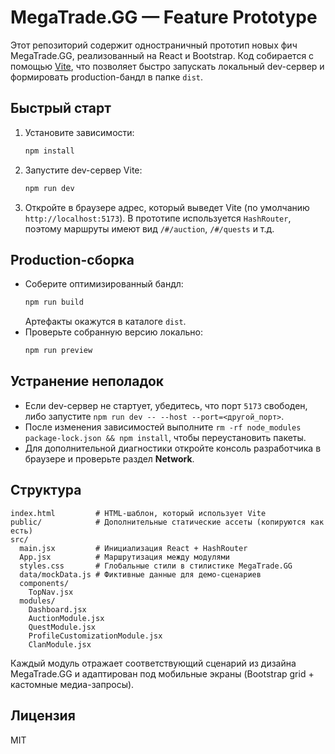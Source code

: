 # MegaTrade.GG — Feature Prototype

Этот репозиторий содержит одностраничный прототип новых фич MegaTrade.GG, реализованный на React и Bootstrap. Код собирается с помощью [Vite](https://vitejs.dev/), что позволяет быстро запускать локальный dev-сервер и формировать production-бандл в папке `dist`.

## Быстрый старт

1. Установите зависимости:
   ```bash
   npm install
   ```
2. Запустите dev-сервер Vite:
   ```bash
   npm run dev
   ```
3. Откройте в браузере адрес, который выведет Vite (по умолчанию `http://localhost:5173`). В прототипе используется `HashRouter`, поэтому маршруты имеют вид `/#/auction`, `/#/quests` и т.д.

## Production-сборка

- Соберите оптимизированный бандл:
  ```bash
  npm run build
  ```
  Артефакты окажутся в каталоге `dist`.
- Проверьте собранную версию локально:
  ```bash
  npm run preview
  ```

## Устранение неполадок

- Если dev-сервер не стартует, убедитесь, что порт `5173` свободен, либо запустите `npm run dev -- --host --port=<другой_порт>`.
- После изменения зависимостей выполните `rm -rf node_modules package-lock.json && npm install`, чтобы переустановить пакеты.
- Для дополнительной диагностики откройте консоль разработчика в браузере и проверьте раздел **Network**.

## Структура

```
index.html         # HTML-шаблон, который использует Vite
public/            # Дополнительные статические ассеты (копируются как есть)
src/
  main.jsx         # Инициализация React + HashRouter
  App.jsx          # Маршрутизация между модулями
  styles.css       # Глобальные стили в стилистике MegaTrade.GG
  data/mockData.js # Фиктивные данные для демо-сценариев
  components/
    TopNav.jsx
  modules/
    Dashboard.jsx
    AuctionModule.jsx
    QuestModule.jsx
    ProfileCustomizationModule.jsx
    ClanModule.jsx
```

Каждый модуль отражает соответствующий сценарий из дизайна MegaTrade.GG и адаптирован под мобильные экраны (Bootstrap grid + кастомные медиа-запросы).

## Лицензия

MIT

